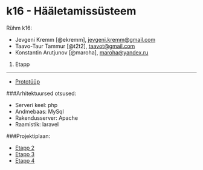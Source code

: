 k16 - Hääletamissüsteem
=======================

Rühm k16:

* Jevgeni Kremm [@ekremm], jevgeni.kremm@gmail.com
* Taavo-Taur Tammur [@t2t2], taavot@gmail.com
* Konstantin Arutjunov [@maroha], maroha@yandex.ru


1. Etapp
--------

* [Prototüüp](https://k16.mybalsamiq.com/projects/k16/grid)

###Arhitektuursed otsused:

* Serveri keel: php
* Andmebaas: MySql
* Rakendusserver: Apache
* Raamistik: laravel

###Projektiplaan:

* [Etapp 2](https://github.com/t2t2/k16/issues?milestone=1&state=open)
* [Etapp 3](https://github.com/t2t2/k16/issues?milestone=2&state=open)
* [Etapp 4](https://github.com/t2t2/k16/issues?milestone=3&state=open)
